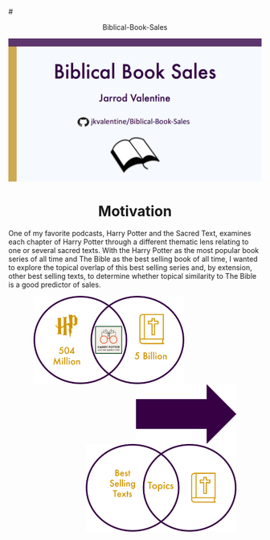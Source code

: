 #<center>Biblical-Book-Sales</center>

![Title Slide](https://github.com/jkvalentine/Biblical-Book-Sales/blob/master/images/title_side.png)

<H1 align="center">Motivation</H1>
<p>One of my favorite podcasts, Harry Potter and the Sacred Text, examines each chapter of Harry Potter through a different thematic lens relating to one or several sacred texts. With the Harry Potter as the most popular book series of all time and The Bible as the best selling book of all time, I wanted to explore the topical overlap of this best selling series and, by extension, other best selling texts, to determine whether topical similarity to The Bible is a good predictor of sales.</p>

<p><img src="https://github.com/jkvalentine/Biblical-Book-Sales/blob/master/images/hp_bible.png" width="300" align="left" style="margin: 0px 50px"/><img src="https://github.com/jkvalentine/Biblical-Book-Sales/blob/master/images/arrow.png" width="200" align="right" style="margin: 0px 50px"/><img src="https://github.com/jkvalentine/Biblical-Book-Sales/blob/master/images/best_sellers_bible.png" width="300" align="right" style="margin: 0px 50px"/></p>

